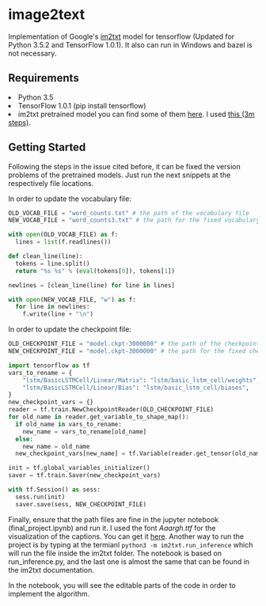 # image2text
Implementation of Google's [im2txt](https://github.com/tensorflow/models/tree/master/research/im2txt) model for tensorflow (Updated for Python 3.5.2 and TensorFlow 1.0.1). It also can run in Windows and bazel is not necessary.

## Requirements
<li>Python 3.5
<li>TensorFlow 1.0.1 (pip install tensorflow)
<li>im2txt pretrained model you can find some of them <a href="https://github.com/tensorflow/models/issues/466">here</a>. I used <a href="https://drive.google.com/file/d/0B_qCJ40uBfjEWVItOTdyNUFOMzg/view">this (3m steps)</a>.

## Getting Started
Following the steps in the issue cited before, it can be fixed the version problems of the pretrained models. Just run the next snippets at the respectively file locations.

In order to update the vocabulary file:
```python
OLD_VOCAB_FILE = "word_counts.txt" # the path of the vocabulary file
NEW_VOCAB_FILE = "word_counts3.txt" # the path for the fixed vocabulary file

with open(OLD_VOCAB_FILE) as f:
  lines = list(f.readlines())

def clean_line(line):
  tokens = line.split()
  return "%s %s" % (eval(tokens[0]), tokens[1])

newlines = [clean_line(line) for line in lines]

with open(NEW_VOCAB_FILE, "w") as f:
  for line in newlines:
    f.write(line + "\n")
```

In order to update the checkpoint file:
```python
OLD_CHECKPOINT_FILE = "model.ckpt-3000000" # the path of the checkpoint
NEW_CHECKPOINT_FILE = "model.ckpt-3000000" # the path for the fixed checkpoint

import tensorflow as tf
vars_to_rename = {
    "lstm/BasicLSTMCell/Linear/Matrix": "lstm/basic_lstm_cell/weights",
    "lstm/BasicLSTMCell/Linear/Bias": "lstm/basic_lstm_cell/biases",
}
new_checkpoint_vars = {}
reader = tf.train.NewCheckpointReader(OLD_CHECKPOINT_FILE)
for old_name in reader.get_variable_to_shape_map():
  if old_name in vars_to_rename:
    new_name = vars_to_rename[old_name]
  else:
    new_name = old_name
  new_checkpoint_vars[new_name] = tf.Variable(reader.get_tensor(old_name))

init = tf.global_variables_initializer()
saver = tf.train.Saver(new_checkpoint_vars)

with tf.Session() as sess:
  sess.run(init)
  saver.save(sess, NEW_CHECKPOINT_FILE)
```

Finally, ensure that the path files are fine in the jupyter notebook (final_project.ipynb) and run it. I used the font _Aaargh.ttf_ for the visualization of the captions. You can get it <a href="http://www.dafont.com/es/aaargh.font">here</a>.
Another way to run the project is by typing at the termianl ```python3 -m im2txt.run_inference``` which will run the file inside the im2txt folder. 
The notebook is based on run_inference.py, and the last one is almost the same that can be found in the im2txt documentation.


In the notebook, you will see the editable parts of the code in order to implement the algorithm.
